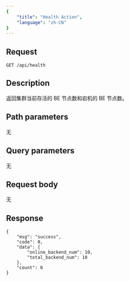 ```yaml
---
{
    "title": "Health Action",
    "language": "zh-CN"
}
---
```


## Request

`GET /api/health`

## Description

返回集群当前存活的 BE 节点数和宕机的 BE 节点数。
    
## Path parameters

无

## Query parameters

无

## Request body

无

## Response

```
{
	"msg": "success",
	"code": 0,
	"data": {
		"online_backend_num": 10,
		"total_backend_num": 10
	},
	"count": 0
}
```
